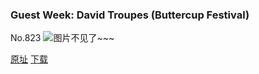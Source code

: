 ### Guest Week: David Troupes (Buttercup Festival)
No.823
![图片不见了~~~](https://imgs.xkcd.com/comics/guest_week_david_troupes_buttercup_festival.png)

[原址](https://xkcd.com//823) [下载](https://imgs.xkcd.com/comics/guest_week_david_troupes_buttercup_festival.png)

